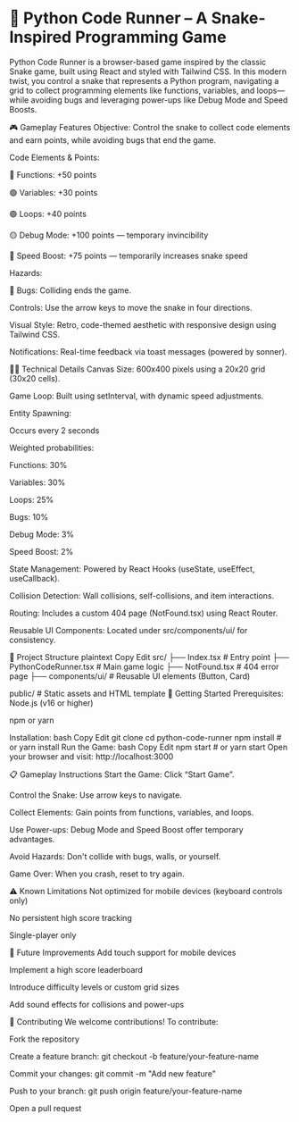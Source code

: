 # 🐍 Python Code Runner – A Snake-Inspired Programming Game
Python Code Runner is a browser-based game inspired by the classic Snake game, built using React and styled with Tailwind CSS. In this modern twist, you control a snake that represents a Python program, navigating a grid to collect programming elements like functions, variables, and loops—while avoiding bugs and leveraging power-ups like Debug Mode and Speed Boosts.

🎮 Gameplay Features
Objective: Control the snake to collect code elements and earn points, while avoiding bugs that end the game.

Code Elements & Points:

🔷 Functions: +50 points

🟢 Variables: +30 points

🟣 Loops: +40 points

🟡 Debug Mode: +100 points — temporary invincibility

🔵 Speed Boost: +75 points — temporarily increases snake speed

Hazards:

🔴 Bugs: Colliding ends the game.

Controls: Use the arrow keys to move the snake in four directions.

Visual Style: Retro, code-themed aesthetic with responsive design using Tailwind CSS.

Notifications: Real-time feedback via toast messages (powered by sonner).

🧑‍💻 Technical Details
Canvas Size: 600x400 pixels using a 20x20 grid (30x20 cells).

Game Loop: Built using setInterval, with dynamic speed adjustments.

Entity Spawning:

Occurs every 2 seconds

Weighted probabilities:

Functions: 30%

Variables: 30%

Loops: 25%

Bugs: 10%

Debug Mode: 3%

Speed Boost: 2%

State Management: Powered by React Hooks (useState, useEffect, useCallback).

Collision Detection: Wall collisions, self-collisions, and item interactions.

Routing: Includes a custom 404 page (NotFound.tsx) using React Router.

Reusable UI Components: Located under src/components/ui/ for consistency.

📂 Project Structure
plaintext
Copy
Edit
src/
├── Index.tsx                # Entry point
├── PythonCodeRunner.tsx     # Main game logic
├── NotFound.tsx             # 404 error page
├── components/ui/           # Reusable UI elements (Button, Card)

public/                      # Static assets and HTML template
🚀 Getting Started
Prerequisites:
Node.js (v16 or higher)

npm or yarn

Installation:
bash
Copy
Edit
git clone <repository-url>
cd python-code-runner
npm install   # or yarn install
Run the Game:
bash
Copy
Edit
npm start     # or yarn start
Open your browser and visit: http://localhost:3000

📋 Gameplay Instructions
Start the Game: Click “Start Game”.

Control the Snake: Use arrow keys to navigate.

Collect Elements: Gain points from functions, variables, and loops.

Use Power-ups: Debug Mode and Speed Boost offer temporary advantages.

Avoid Hazards: Don't collide with bugs, walls, or yourself.

Game Over: When you crash, reset to try again.

⚠️ Known Limitations
Not optimized for mobile devices (keyboard controls only)

No persistent high score tracking

Single-player only

🌟 Future Improvements
Add touch support for mobile devices

Implement a high score leaderboard

Introduce difficulty levels or custom grid sizes

Add sound effects for collisions and power-ups

🤝 Contributing
We welcome contributions! To contribute:

Fork the repository

Create a feature branch:
git checkout -b feature/your-feature-name

Commit your changes:
git commit -m "Add new feature"

Push to your branch:
git push origin feature/your-feature-name

Open a pull request

